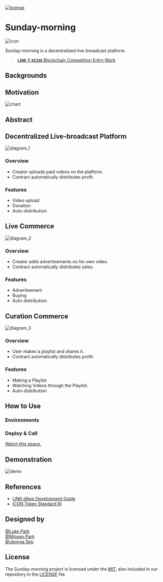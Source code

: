 [![license](https://img.shields.io/badge/license-MIT-green.svg)](https://opensource.org/licenses/MIT)

<!--
////////////////////////////////////////
-->

# Sunday-morning

![icon](https://github.com/twodude/sunday-morning/blob/master/images/icon.png)

Sunday-morning is a decentralized live-broadcast platform.
> [**```LINE```** X **```KIISE```** Blockchain Competition Entry Work](http://www.kiise.or.kr/conference/main/getContent.do?CC=KSC&CS=2018&content_no=888&PARENT_ID=010900)

<!--
////////////////////////////////////////
-->

## Backgrounds

<!--
////////////////////////////////////////
-->

## Motivation

![chart](https://github.com/twodude/sunday-morning/blob/master/images/back.png)

<!--
////////////////////////////////////////
-->

## Abstract

<!--
////////////////////////////////////////
-->

## Decentralized Live-broadcast Platform

![diagram_1](https://github.com/twodude/sunday-morning/blob/master/images/implementation_1.png)

### Overview

* Creator uploads paid videos on the platform.   
* Contract automatically distributes profit.   

### Features

* Video upload
* Donation
* Auto-distribution

<!--
////////////////////////////////////////
-->

## Live Commerce

![diagram_2](https://github.com/twodude/sunday-morning/blob/master/images/implementation_2.png)

### Overview

* Creator adds advertisements on his own video.   
* Contract automatically distributes sales.   

### Features

* Advertisement
* Buying
* Auto-distribution

<!--
////////////////////////////////////////
-->

## Curation Commerce

![diagram_3](https://github.com/twodude/sunday-morning/blob/master/images/implementation_3.png)

### Overview

* User makes a playlist and shares it.   
* Contract automatically distributes profit.   

### Features

* Making a Playlist
* Watching Videos through the Playlist.
* Auto-distribution

<!--
////////////////////////////////////////
-->

## How to Use

### Environments

### Deploy & Call
[Watch this space.](https://github.com/twodude/sunday-morning/blob/master/work/README.md)   

<!--
////////////////////////////////////////
-->

## Demonstration

![demo](https://github.com/twodude/sunday-morning/blob/master/images/demo.png)

<!--
////////////////////////////////////////
-->

## References
* [LINK dApp Development Guide](https://github.com/twodude/link-dapp-dev)   
* [ICON Token Standard RI](https://github.com/icon-project/samples/tree/master/irc2_token)   

<!--
////////////////////////////////////////
-->

## Designed by

[@Luke Park](https://github.com/twodude)   
[@Minseo Park](https://github.com/finchparker)   
[@Jeonga Seo](https://github.com/zzna)   

<!--
////////////////////////////////////////
-->

## License

The Sunday-morning project is licensed under the [MIT](https://opensource.org/licenses/MIT), also included in our repository in the [LICENSE](https://github.com/twodude/sunday-morning/blob/master/LICENSE) file.
